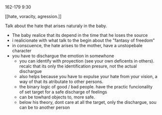 162-179 9:30

[[hate, voracity, agression.]]

Talk about the hate that arises naturaly in the baby.
- The baby realice that its depend in the time that he loses the source
- i realicionate with what talk to the begin about the "fantasy of freedom"
- in conscuence, the hate arises to the mother, have a unstopebale character
- you have to dischargue the emotion in somewhone
	- you can identify with proyection (see your own deficents in others). recalc that its only the identification presure, not the actual dischargue
	- also helps because you have to expulse your hate from your vision, a way of that its atributate to other persons. 
	- the binary logic of good / bad people. have the practic funcionality of set target for a safe discharge of feelings
	- can be towhard objects to, more safe.
	- below his theory, dont care at all the target, only the dischargue, sou can be to another person 